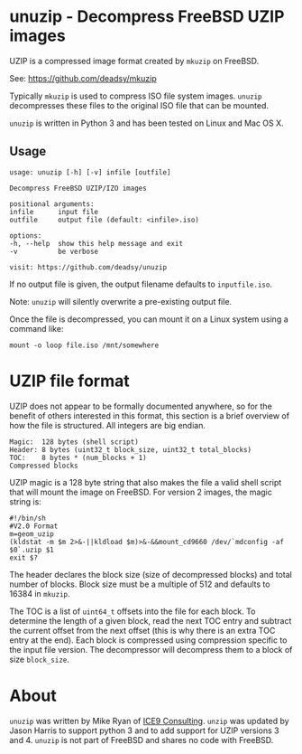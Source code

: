 # unuzip - Decompress FreeBSD UZIP images

UZIP is a compressed image format created by `mkuzip` on FreeBSD.

See: https://github.com/deadsy/mkuzip

Typically `mkuzip` is used to compress ISO file system images.
`unuzip` decompresses these files to the original ISO file that can be mounted.

`unuzip` is written in Python 3 and has been tested on Linux and Mac OS X.

## Usage

    usage: unuzip [-h] [-v] infile [outfile]

    Decompress FreeBSD UZIP/IZO images

    positional arguments:
    infile      input file
    outfile     output file (default: <infile>.iso)

    options:
    -h, --help  show this help message and exit
    -v          be verbose

    visit: https://github.com/deadsy/unuzip

If no output file is given, the output filename defaults to `inputfile.iso`.

Note: `unuzip` will silently overwrite a pre-existing output file.

Once the file is decompressed, you can mount it on a Linux system using a command like:

    mount -o loop file.iso /mnt/somewhere

# UZIP file format

UZIP does not appear to be formally documented anywhere, so for the
benefit of others interested in this format, this section is a brief
overview of how the file is structured. All integers are big endian.

    Magic:  128 bytes (shell script)
    Header: 8 bytes (uint32_t block_size, uint32_t total_blocks)
    TOC:    8 bytes * (num_blocks + 1)
    Compressed blocks

UZIP magic is a 128 byte string that also makes the file a valid shell script that will mount the image on FreeBSD.
For version 2 images, the magic string is:

    #!/bin/sh
    #V2.0 Format
    m=geom_uzip
    (kldstat -m $m 2>&-||kldload $m)>&-&&mount_cd9660 /dev/`mdconfig -af $0`.uzip $1
    exit $?

The header declares the block size (size of decompressed blocks) and total number of blocks.
Block size must be a multiple of 512 and defaults to 16384 in `mkuzip`.

The TOC is a list of `uint64_t` offsets into the file for each block.
To determine the length of a given block, read the next TOC entry and subtract the current offset from the next offset (this is why there is
an extra TOC entry at the end).
Each block is compressed using compression specific to the input file version.
The decompressor will decompress them to a block of size `block_size`.

# About

`unuzip` was written by Mike Ryan of [ICE9 Consulting](https://ice9.us).
`unzip` was updated by Jason Harris to support python 3 and to add support for UZIP versions 3 and 4.
`unuzip` is not part of FreeBSD and shares no code with FreeBSD.
